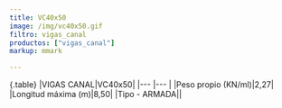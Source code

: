 ```yaml
---
title: VC40x50
image: /img/vc40x50.gif
filtro: vigas_canal
productos: ["vigas_canal"]
markup: mmark

---
```

{.table}
|VIGAS CANAL|VC40x50|
|--- |--- |
|Peso propio (KN/ml)|2,27|
|Longitud máxima (m)|8,50|
|Tipo - ARMADA||
